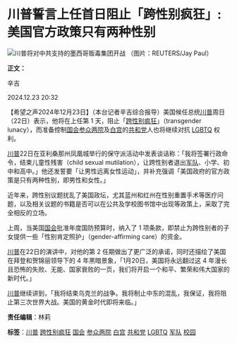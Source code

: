 # 川普誓言上任首日阻止「跨性别疯狂」: 美国官方政策只有两种性别

![川普将对中共支持的墨西哥贩毒集团开战 （图片：REUTERS/Jay Paul）](//img.soundofhope.org/2024-11/2024-10-30t184210z_1087081118_rc21vaacat16_rtrmadp_3_usa-election-trump-1732068714293.jpg)

**正文：**

辛吉

2024.12.23 20:32

【希望之声2024年12月23日】（本台记者辛吉综合报导）美国候任总统[川普](/term/1041)周日（22日）表示，他将在上任第 1 天，阻止「[跨性别疯狂](/term/1028802)」（transgender lunacy），而准备控制[国会](/term/2784)[参众两院](/term/14733)及[白宫](/term/1388)的[共和党](/term/2717)人也将继续对抗 [LGBTQ](/term/470552) 权利。

[川普](/term/1041)22日在亚利桑那州凤凰城举行的保守派活动中发表谈话称：「我将签署行政命令，结束儿童性残害（child sexual mutilation），让跨性别者退出[军队](/term/10661)、小学、初中和高中。」他还发誓要「让男性远离女性运动」，并补充强调「美国政府的官方政策是只有两种性别，即男性和女性。」

近年来，跨性别议题扰乱了美国政坛，尤其蓝州和红州在性别重置手术等医疗问题，以及相关议题的书籍是否可以在公共及学校图书馆中出现等政策上，采取了完全相反的立场。

上周，当美国[国会](/term/2784)批准年度国防预算时，纳入了 1 项条款，即禁止为跨性别者的子女提供一些「性别肯定照护」（gender-affirming care）的资金。

[川普](/term/1041)在22日的演讲中，对他的第 2 任期做出了更广泛的承诺，同时还描绘了美国在拜登和贺锦丽领导下的 4 年黑暗景象，「1月20日，美国将永远翻过这 4 年漫长且恐怖的失败、无能、国家衰败的一页，我们将开启一个和平、繁荣和伟大国家的新时代。」

[川普](/term/1041)继续讲到，「我将结束乌克兰的战争。我将制止中东的混乱，我保证，我将阻止第三次世界大战。美国的黄金时代即将来临。」

**责任编辑**：林莉

**标签**：[川普](/term/1041) [跨性别疯狂](/term/1028802) [国会](/term/2784) [参众两院](/term/14733) [白宫](/term/1388) [共和党](/term/2717) [LGBTQ](/term/470552) [军队](/term/10661) [校园](/term/4094)